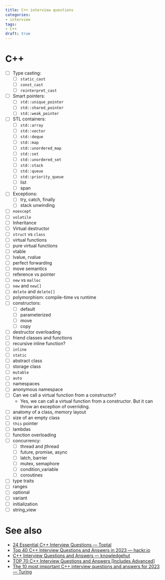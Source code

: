 ```yaml
---
title: C++ interview questions
categories:
- interview
tags:
- C++
draft: true
---
```

# C++
- [ ] Type casting:
  - [ ] `static_cast`
  - [ ] `const_cast`
  - [ ] `reinterpret_cast`
- [ ] Smart pointers:
  - [ ] `std::unique_pointer`
  - [ ] `std::shared_pointer`
  - [ ] `std::weak_pointer`
- [ ] STL containers:
  - [ ] `std::array`
  - [ ] `std::vector`
  - [ ] `std::deque`
  - [ ] `std::map`
  - [ ] `std::unordered_map`
  - [ ] `std::set`
  - [ ] `std::unordered_set`
  - [ ] `std::stack`
  - [ ] `std::queue`
  - [ ] `std::priority_queue`
  - [ ] list
  - [ ] span
- [ ] Exceptions:
  - [ ] try, catch, finally
  - [ ] stack unwinding
- [ ] `noexcept`
- [ ] `volatile`
- [ ] Inheritance
- [ ] Virtual destructor
- [ ] `struct` vs `class`
- [ ] virtual functions
- [ ] pure virtual functions
- [ ] vtable
- [ ] lvalue, rvalue
- [ ] perfect forwarding
- [ ] move semantics
- [ ] reference vs pointer
- [ ] `new` vs `malloc`
- [ ] `new` and `new[]`
- [ ] `delete` and `delete[]`
- [ ] polymorphism: compile-time vs runtime
- [ ] constructors:
  - [ ] default
  - [ ] parameterized
  - [ ] move
  - [ ] copy
- [ ] destructor overloading
- [ ] friend classes and functions
- [ ] recursive inline function?
- [ ] `inline`
- [ ] `static`
- [ ] abstract class
- [ ] storage class
- [ ] `mutable`
- [ ] `auto`
- [ ] namespaces
- [ ] anonymous namespace
- [ ] Can we call a virtual function from a constructor?
  - Yes, we can call a virtual function from a constructor. But it can throw an exception of overriding.
- [ ] anatomy of a class, memory layout
- [ ] size of an empty class
- [ ] `this` pointer
- [ ] lambdas
- [ ] function overloading
- [ ] concurrency:
  - [ ] thread and jthread
  - [ ] future, promise, async
  - [ ] latch, barrier
  - [ ] mutex, semaphore
  - [ ] condition_variable
  - [ ] coroutines
- [ ] type traits
- [ ] ranges
- [ ] optional
- [ ] variant
- [ ] initialization
- [ ] string_view

# See also
- [24 Essential C++ Interview Questions — Toptal](https://www.toptal.com/c-plus-plus/interview-questions)
- [Top 40 C++ Interview Questions and Answers in 2023 — hackr.io](https://hackr.io/blog/cpp-interview-questions)
- [C++ Interview Questions and Answers — knowledgehut](https://www.knowledgehut.com/interview-questions/c)
- [TOP 70 C++ Interview Questions and Answers [Includes Advanced]](https://www.softwaretestinghelp.com/cpp-interview-questions/)
- [The 10 most important C++ interview questions and answers for 2023 — Turing](https://www.turing.com/interview-questions/c++)

